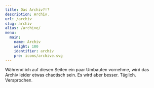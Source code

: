 ```yaml
---
title: Das Archiv?!?
description: Archiv.
url: /archiv
slug: archiv
alias: /archive/
menu:
  main:
    name: Archiv
    weight: 100
    identifier: archiv
    pre: icons/archive.svg
---
```


Während ich auf diesen Seiten ein paar Umbauten vornehme, wird das Archiv leider etwas chaotisch sein. Es wird aber besser. Täglich. Versprochen.
